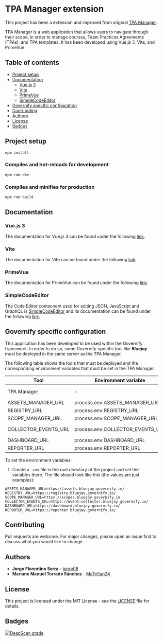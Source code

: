# TPA Manager extension

This project has been a extension and improved from original [TPA Manager](https://github.com/MaToSan24/TPA-Manager).

TPA Manager is a web application that allows users to navigate through their scope, in order to manage courses, Team Practices Agreements (TPAs), and TPA templates. It has been developed using Vue.js 3, Vite, and PrimeVue.

## Table of contents

- [Project setup](#project-setup)
- [Documentation](#documentation)
  - [Vue.js 3](#vuejs-3)
  - [Vite](#vite)
  - [PrimeVue](#primevue)
  - [SimpleCodeEditor](#simplecodeeditor)
- [Governify specific configuration](#governify-specific-configuration)
- [Contributing](#contributing)
- [Authors](#authors)
- [License](#license)
- [Badges](#badges)


## Project setup
```
npm install
```

### Compiles and hot-reloads for development
```
npm run dev
```

### Compiles and minifies for production
```
npm run build
```

## Documentation

### Vue.js 3

The documentation for Vue.js 3 can be found under the following [link](https://vuejs.org/guide/introduction.html).

### Vite

The documentation for Vite can be found under the following [link](https://vitejs.dev/guide/).

### PrimeVue

The documentation for PrimeVue can be found under the following [link](https://primevue.org/).

### SimpleCodeEditor

The Code Editor component used for editing JSON, JavaScript and GraphQL is [SimpleCodeEditor](https://github.com/justcaliturner/simple-code-editor) and its documentation can be found under the following [link](https://simple-code-editor.vicuxd.com/).

## Governify specific configuration

This application has been developed to be used within the Governify framework. In order to do so, some Governify-specific tool like ***Bluejay*** must be deployed in the same server as the TPA Manager.

The following table shows the tools that must be deployed and the corresponding environment variables that must be set in the TPA Manager.

| Tool | Environment variable  | Default value | Example value |
| ---- | --------------------- | ------------- | ------------- |
| TPA Manager | - |  http://localhost:5173 | https://tpa-manager.bluejay.governify.io |
| ASSETS_MANAGER_URL | process.env.ASSETS_MANAGER_URL | http://localhost:5200 | https://assets.bluejay.governify.io/ |
| REGISTRY_URL | process.env.REGISTRY_URL | http://localhost:5400 | https://registry.bluejay.governify.io/ |
| SCOPE_MANAGER_URL | process.env.SCOPE_MANAGER_URL | http://localhost:5700 | https://scopes.bluejay.governify.io |
| COLLECTOR_EVENTS_URL | process.env.COLLECTOR_EVENTS_URL | http://localhost:5500 | https://event-collector.bluejay.governify.io/ |
| DASHBOARD_URL | process.env.DASHBOARD_URL | http://localhost:5600 | https://dashboard.bluejay.governify.io/ |
| REPORTER_URL | process.env.REPORTER_URL | http://localhost:5300 | https://reporter.bluejay.governify.io/ |




To set the environment variables:

1. Create a `.env` file in the root directory of the project and set the variables there. The file should look like this (the values are just examples):

```
ASSETS_MANAGER_URL=https://assets.bluejay.governify.io/
REGISTRY_URL=https://registry.bluejay.governify.io/
SCOPE_MANAGER_URL=https://scopes.bluejay.governify.io
COLLECTOR_EVENTS_URL=https://event-collector.bluejay.governify.io/
DASHBOARD_URL=https://dashboard.bluejay.governify.io/
REPORTER_URL=https://reporter.bluejay.governify.io/
```

## Contributing
Pull requests are welcome. For major changes, please open an issue first to discuss what you would like to change.

## Authors

* **Jorge Florentino Serra** - [jorgefl8](https://github.com/jorgefl8)
* **Mariano Manuel Torrado Sánchez** - [MaToSan24](https://github.com/MaToSan24)

## License

This project is licensed under the MIT License - see the [LICENSE](LICENSE) file for details.

## Badges

[![DeepScan grade](https://deepscan.io/api/teams/24171/projects/27402/branches/875329/badge/grade.svg)](https://deepscan.io/dashboard#view=project&tid=24171&pid=27402&bid=875329)

